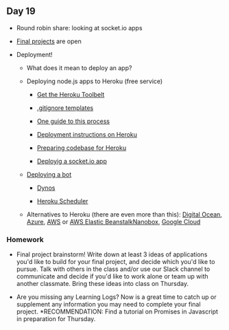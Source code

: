 ## Day 19

* Round robin share: looking at socket.io apps

* [Final projects](https://github.com/IDMNYU/DM-UY-3193/blob/master/finalprojects.md) are open

* Deployment!
    
    * What does it mean to deploy an app?
    
    * Deploying node.js apps to Heroku (free service)
    
        * [Get the Heroku Toolbelt](https://blog.heroku.com/the_heroku_toolbelt)
        
        * [.gitignore templates](https://github.com/github/gitignore)
    
        * [One guide to this process](https://scotch.io/tutorials/how-to-deploy-a-node-js-app-to-heroku)
        
        * [Deployment instructions on Heroku](https://devcenter.heroku.com/articles/getting-started-with-nodejs)
        
        * [Preparing codebase for Heroku](https://devcenter.heroku.com/articles/preparing-a-codebase-for-heroku-deployment)
        
        * [Deployig a socket.io app](https://devcenter.heroku.com/articles/node-websockets#option-2-socket-io)
    
    * [Deploying a bot](https://shiffman.net/a2z/bot-heroku/)
    
        * [Dynos](https://devcenter.heroku.com/articles/dynos#dyno-configurations) 
        
        * [Heroku Scheduler](https://devcenter.heroku.com/articles/scheduler)
    
    * Alternatives to Heroku (there are even more than this): [Digital Ocean](https://www.digitalocean.com/), [Azure](https://docs.microsoft.com/en-us/azure/devops/pipelines/targets/webapp?view=vsts&tabs=yaml), [AWS](https://aws.amazon.com/getting-started/projects/deploy-nodejs-web-app/) or [AWS Elastic Beanstalk](https://docs.aws.amazon.com/gettingstarted/latest/deploy/overview.html)[Nanobox](https://nanobox.io/), [Google Cloud](https://cloud.google.com/nodejs/)


### Homework

* Final project brainstorm! Write down at least 3 ideas of applications you'd like to build for your final project, and decide which you'd like to pursue. Talk with others in the class and/or use our Slack channel to communicate and decide if you'd like to work alone or team up with another classmate. Bring these ideas into class on Thursday.

* Are you missing any Learning Logs? Now is a great time to catch up or supplement any information you may need to complete your final project. 
    *RECOMMENDATION: Find a tutorial on Promises in Javascript in preparation for Thursday.

